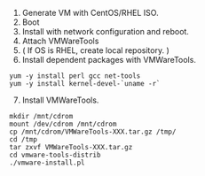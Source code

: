 1. Generate VM with CentOS/RHEL ISO.
2. Boot
3. Install with network configuration and reboot.
4. Attach VMWareTools
5. ( If OS is RHEL, create local repository. )
6. Install dependent packages with VMWareTools.
```
yum -y install perl gcc net-tools
yum -y install kernel-devel-`uname -r`
```
7. Install VMWareTools.
```
mkdir /mnt/cdrom
mount /dev/cdrom /mnt/cdrom
cp /mnt/cdrom/VMWareTools-XXX.tar.gz /tmp/
cd /tmp
tar zxvf VMWareTools-XXX.tar.gz
cd vmware-tools-distrib
./vmware-install.pl
```

